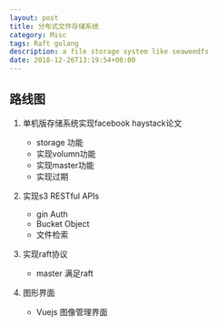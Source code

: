 ```yaml
---
layout: post
title: 分布式文件存储系统
category: Misc
tags: Raft golang
description: a file storage system like seaweedfs
date: 2018-12-26T13:19:54+08:00
---
```


## 路线图

1. 单机版存储系统实现facebook haystack论文
    - storage 功能
    - 实现volumn功能
    - 实现master功能
    - 实现过期

2. 实现s3 RESTful APIs
    - gin Auth
    - Bucket Object
    - 文件检索

3. 实现raft协议
    - master 满足raft

4. 图形界面
    - Vuejs 图像管理界面
    
